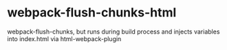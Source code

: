 # webpack-flush-chunks-html
webpack-flush-chunks, but runs during build process and injects variables into index.html via html-webpack-plugin
